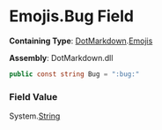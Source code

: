 # Emojis\.Bug Field

**Containing Type**: [DotMarkdown](../../README.md)\.[Emojis](../README.md)

**Assembly**: DotMarkdown\.dll

```csharp
public const string Bug = ":bug:"
```

### Field Value

System\.[String](https://docs.microsoft.com/en-us/dotnet/api/system.string)